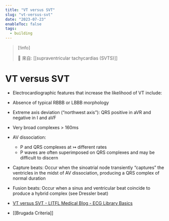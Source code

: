 ```yaml
---
title: "VT versus SVT"
slug: "vt-versus-svt"
date: "2023-07-23"
enableToc: false
tags:
  - building
---
```


> [!info]
>
> 🌱 來自: [[supraventricular tachycardias (SVTS)]]

# VT versus SVT

- Electrocardiographic features that increase the likelihood of VT include:
- Absence of typical RBBB or LBBB morphology
- Extreme axis deviation (“northwest axis”): QRS positive in aVR and negative in I and aVF
- Very broad complexes > 160ms
- AV dissociation:
  - P and QRS complexes at ↣ different rates
  - P waves are often superimposed on QRS complexes and may be difficult to discern
- Capture beats: Occur when the sinoatrial node transiently “captures” the ventricles in the midst of AV dissociation, producing a QRS complex of normal duration
- Fusion beats: Occur when a sinus and ventricular beat coincide to produce a hybrid complex (see Dressler beat)

- [VT versus SVT - LITFL Medical Blog - ECG Library Basics](https://litfl.com/vt-versus-svt-ecg-library/)
- [[Brugada Criteria]]
